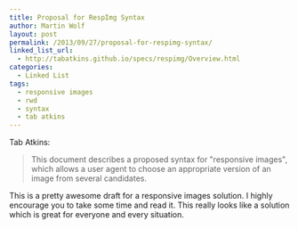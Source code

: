 ```yaml
---
title: Proposal for RespImg Syntax
author: Martin Wolf
layout: post
permalink: /2013/09/27/proposal-for-respimg-syntax/
linked_list_url:
  - http://tabatkins.github.io/specs/respimg/Overview.html
categories:
  - Linked List
tags:
  - responsive images
  - rwd
  - syntax
  - tab atkins
---
```

<p class="linked-list-quote-author">
  Tab Atkins:
</p>

> This document describes a proposed syntax for "responsive images", which allows a user agent to choose an appropriate version of an image from several candidates.

This is a pretty awesome draft for a responsive images solution. I highly encourage you to take some time and read it. This really looks like a solution which is great for everyone and every situation.